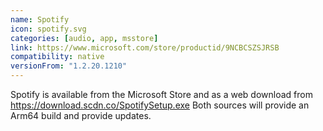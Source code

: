 ```yaml
---
name: Spotify
icon: spotify.svg
categories: [audio, app, msstore]
link: https://www.microsoft.com/store/productid/9NCBCSZSJRSB
compatibility: native
versionFrom: "1.2.20.1210"
---
```


Spotify is available from the Microsoft Store and as a web download from https://download.scdn.co/SpotifySetup.exe
Both sources will provide an Arm64 build and provide updates.
